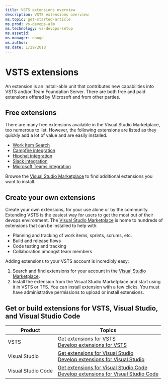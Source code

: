 ```yaml
---
title: VSTS extensions overview 
description: VSTS extensions overview
ms.topic: get-started-article
ms.prod: vs-devops-alm
ms.technology: vs-devops-setup
ms.assetid: 
ms.manager: douge
ms.author: 
ms.date: 1/29/2018
---
```

[//]: # (monikerRange: 'vsts')

#  VSTS extensions

An extension is an install-able unit that contributes new capabilities into VSTS and/or Team Foundation Server. There are both free and paid extensions offered by Microsoft and from other parties.

## Free extensions 

There are many free extensions available in the Visual Studio Marketplace, too numerous to list. However, the following extensions are listed as they quickly add a lot of value and are easily installed. 

- [Work Item Search](https://marketplace.visualstudio.com/items?itemName=ms.vss-workitem-search)   
- [Campfire integration](https://marketplace.visualstudio.com/items?itemName=ms-vsts.services-campfire)   
- [Hipchat integration](https://marketplace.visualstudio.com/items?itemName=ms-vsts.services-hipchat)   
- [Slack integration](https://marketplace.visualstudio.com/items?itemName=ms-vsts.vss-services-slack)   
- [Microsoft Teams integration](https://marketplace.visualstudio.com/items?itemName=ms-vsts.vss-services-teams)    

Browse the [Visual Studio Marketplace](https://marketplace.visualstudio.com/vsts) to find additional extensions you want to install. 

## Create your own extensions
Create your own extensions, for your use alone or by the community. Extending VSTS is the easiest way for users to get the most out of their 
devops environment. The [Visual Studio Marketplace](https://marketplace.visualstudio.com) is home to hundreds of extensions
that can be installed to help with:
- Planning and tracking of work items, sprints, scrums, etc. 
- Build and release flows
- Code testing and tracking
- Collaboration amongst team members

Adding extensions to your VSTS account is incredibly easy:

1. Search and find extensions for your account in the [Visual Studio Marketplace](https://marketplace.visualstudio.com/vsts).
2. Install the extension from the Visual Studio Marketplace and start using it in VSTS or TFS.
You can install extension with a few clicks. You must have administrative permissions to upload or install extensions. 

## Get or build extensions for VSTS, Visual Studio, and Visual Studio Code

| Product | Topics |
|-----------------------------|--------------------------------------------------------------------------------------------------|
| VSTS | [Get extensions for VSTS](../marketplace/install-vsts-extension.md) <br/> [Develop extensions for VSTS](https://aka.ms/vsoextensions) |
| Visual Studio | [Get extensions for Visual Studio](https://marketplace.visualstudio.com/vs) <br/> [Develop extensions for Visual Studio](http://aka.ms/extendvs) |
| Visual Studio Code | [Get extensions for Visual Studio Code](https://marketplace.visualstudio.com/vscode) <br/> [Develop extensions for Visual Studio Code](http://go.microsoft.com/fwlink/?LinkID=703825) |


